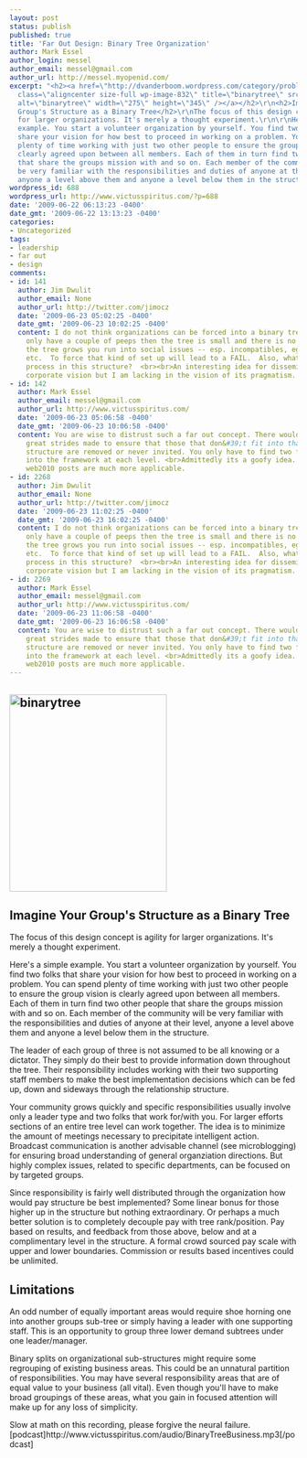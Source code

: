 ```yaml
---
layout: post
status: publish
published: true
title: 'Far Out Design: Binary Tree Organization'
author: Mark Essel
author_login: messel
author_email: messel@gmail.com
author_url: http://messel.myopenid.com/
excerpt: "<h2><a href=\"http://dvanderboom.wordpress.com/category/problem-modeling/\"><img
  class=\"aligncenter size-full wp-image-832\" title=\"binarytree\" src=\"http://www.victusspiritus.com/wp-content/uploads/2009/06/binarytree.png\"
  alt=\"binarytree\" width=\"275\" height=\"345\" /></a></h2>\r\n<h2>Imagine Your
  Group's Structure as a Binary Tree</h2>\r\nThe focus of this design concept is agility
  for larger organizations. It's merely a thought experiment.\r\n\r\nHere's a simple
  example. You start a volunteer organization by yourself. You find two folks that
  share your vision for how best to proceed in working on a problem. You can spend
  plenty of time working with just two other people to ensure the group vision is
  clearly agreed upon between all members. Each of them in turn find two other people
  that share the groups mission with and so on. Each member of the community will
  be very familiar with the responsibilities and duties of anyone at their level,
  anyone a level above them and anyone a level below them in the structure."
wordpress_id: 688
wordpress_url: http://www.victusspiritus.com/?p=688
date: '2009-06-22 06:13:23 -0400'
date_gmt: '2009-06-22 13:13:23 -0400'
categories:
- Uncategorized
tags:
- leadership
- far out
- design
comments:
- id: 141
  author: Jim Dwulit
  author_email: None
  author_url: http://twitter.com/jimocz
  date: '2009-06-23 05:02:25 -0400'
  date_gmt: '2009-06-23 10:02:25 -0400'
  content: I do not think organizations can be forced into a binary tree.  If you
    only have a couple of peeps then the tree is small and there is no problem.  As
    the tree grows you run into social issues -- esp. incompatibles, egos, bullies,
    etc.  To force that kind of set up will lead to a FAIL.  Also, what is the appeal
    process in this structure?  <br><br>An interesting idea for disseminating the
    corporate vision but I am lacking in the vision of its pragmatism.
- id: 142
  author: Mark Essel
  author_email: messel@gmail.com
  author_url: http://www.victusspiritus.com/
  date: '2009-06-23 05:06:58 -0400'
  date_gmt: '2009-06-23 10:06:58 -0400'
  content: You are wise to distrust such a far out concept. There would need to be
    great strides made to ensure that those that don&#39;t fit into that sort of corporate
    structure are removed or never invited. You only have to find two folks that buy
    into the framework at each level. <br>Admittedly its a goofy idea. the Monetization
    web2010 posts are much more applicable.
- id: 2268
  author: Jim Dwulit
  author_email: None
  author_url: http://twitter.com/jimocz
  date: '2009-06-23 11:02:25 -0400'
  date_gmt: '2009-06-23 16:02:25 -0400'
  content: I do not think organizations can be forced into a binary tree.  If you
    only have a couple of peeps then the tree is small and there is no problem.  As
    the tree grows you run into social issues -- esp. incompatibles, egos, bullies,
    etc.  To force that kind of set up will lead to a FAIL.  Also, what is the appeal
    process in this structure?  <br><br>An interesting idea for disseminating the
    corporate vision but I am lacking in the vision of its pragmatism.
- id: 2269
  author: Mark Essel
  author_email: messel@gmail.com
  author_url: http://www.victusspiritus.com/
  date: '2009-06-23 11:06:58 -0400'
  date_gmt: '2009-06-23 16:06:58 -0400'
  content: You are wise to distrust such a far out concept. There would need to be
    great strides made to ensure that those that don&#39;t fit into that sort of corporate
    structure are removed or never invited. You only have to find two folks that buy
    into the framework at each level. <br>Admittedly its a goofy idea. the Monetization
    web2010 posts are much more applicable.
---
```

<h2><a href="http://dvanderboom.wordpress.com/category/problem-modeling/"><img class="aligncenter size-full wp-image-832" title="binarytree" src="http://www.victusspiritus.com/wp-content/uploads/2009/06/binarytree.png" alt="binarytree" width="275" height="345" /></a></h2>
<h2>Imagine Your Group's Structure as a Binary Tree</h2>
<p>The focus of this design concept is agility for larger organizations. It's merely a thought experiment.</p>
<p>Here's a simple example. You start a volunteer organization by yourself. You find two folks that share your vision for how best to proceed in working on a problem. You can spend plenty of time working with just two other people to ensure the group vision is clearly agreed upon between all members. Each of them in turn find two other people that share the groups mission with and so on. Each member of the community will be very familiar with the responsibilities and duties of anyone at their level, anyone a level above them and anyone a level below them in the structure.<a id="more"></a><a id="more-688"></a></p>
<p>The leader of each group of three is not assumed to be all knowing or a dictator. They simply do their best to provide information down throughout the tree. Their responsibility includes working with their two supporting staff members to make the best implementation decisions which can be fed up, down and sideways through the relationship structure.</p>
<p>Your community grows quickly and specific responsibilities usually involve only a leader type and two folks that work for/with you. For larger efforts sections of an entire tree level can work together. The idea is to minimize the amount of meetings necessary to precipitate intelligent action. Broadcast communication is another advisable channel (see microblogging) for ensuring broad understanding of general organziation directions. But highly complex issues, related to specific departments, can be focused on by targeted groups.</p>
<p>Since responsibility is fairly well distributed through the organization how would pay structure be best implemented? Some linear bonus for those higher up in the structure but nothing extraordinary. Or perhaps a much better solution is to completely decouple pay with tree rank/position. Pay based on results, and feedback from those above, below and at a complimentary level in the structure. A formal crowd sourced pay scale with upper and lower boundaries. Commission or results based incentives could be unlimited.</p>
<h2>Limitations</h2>
<p>An odd number of equally important areas would require shoe horning one into another groups sub-tree or simply having a leader with one supporting staff. This is an opportunity to group three lower demand subtrees under one leader/manager.</p>
<p>Binary splits on organizational sub-structures might require some regrouping of existing business areas. This could be an unnatural partition of responsibilities. You may have several responsibility areas that are of equal value to your business (all vital). Even though you'll have to make broad groupings of these areas, what you gain in focused attention will make up for any loss of simplicity.</p>
<p>Slow at math on this recording, please forgive the neural failure. [podcast]http://www.victusspiritus.com/audio/BinaryTreeBusiness.mp3[/podcast]</p>
